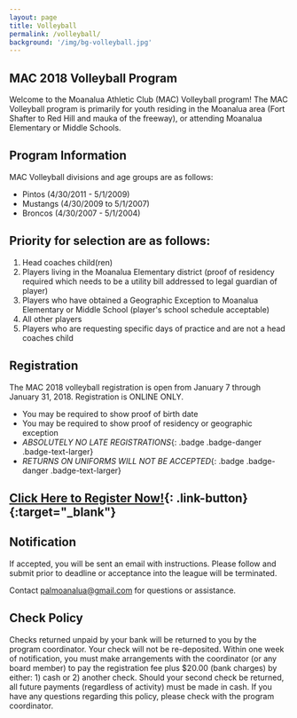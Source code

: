 ```yaml
---
layout: page
title: Volleyball
permalink: /volleyball/
background: '/img/bg-volleyball.jpg'
---
```


MAC 2018 Volleyball Program
----------------------------------
Welcome to the Moanalua Athletic Club (MAC) Volleyball program! The MAC Volleyball program is primarily for youth residing in the Moanalua area (Fort Shafter to Red Hill and mauka of the freeway), or attending Moanalua Elementary or Middle Schools.

Program Information
-------------------
MAC Volleyball divisions and age groups are as follows:  
* Pintos (4/30/2011 - 5/1/2009)
* Mustangs (4/30/2009 to 5/1/2007)
* Broncos (4/30/2007 - 5/1/2004)

Priority for selection are as follows:
--------------------------------------
1. Head coaches child(ren)
1. Players living in the Moanalua Elementary district (proof of residency required which needs to be a utility bill addressed to legal guardian of player)
1. Players who have obtained a Geographic Exception to Moanalua Elementary or Middle School (player's school schedule acceptable)
1. All other players
1. Players who are requesting specific days of practice and are not a head coaches child

Registration
------------
The MAC 2018 volleyball registration is open from January 7 through January 31, 2018. Registration is ONLINE ONLY.

* You may be required to show proof of birth date
* You may be required to show proof of residency or geographic exception
* *ABSOLUTELY NO LATE REGISTRATIONS*{: .badge .badge-danger .badge-text-larger}
* *RETURNS ON UNIFORMS WILL NOT BE ACCEPTED*{: .badge .badge-danger .badge-text-larger}


## [Click Here to Register Now!](https://goo.gl/forms/mwLhqMo2fy8rtaD23){: .link-button}{:target="_blank"}

Notification
------------
If accepted, you will be sent an email with instructions. Please follow and submit prior to deadline or acceptance into the league will be terminated.

Contact [palmoanalua@gmail.com](mailto:palmoanalua@gmail.com)  for questions or assistance.

Check Policy
------------
Checks returned unpaid by your bank will be returned to you by the program coordinator. 
Your check will not be re-deposited. Within one week of notification, you must make arrangements with the coordinator
 (or any board member) to pay the registration fee plus $20.00 (bank charges) by either: 1) cash or 2) another check.
  Should your second check be returned, all future payments (regardless of activity) must be made in cash.
   If you have any questions regarding this policy, please check with the program coordinator.